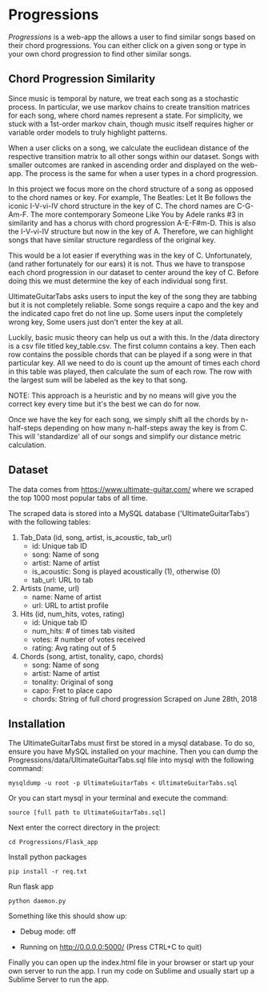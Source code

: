 # Progressions
<i>Progressions</i> is a web-app the allows a user to find similar songs based on their chord progressions. You can either click on a given song or type in your own chord progression to find other similar songs. 

## Chord Progression Similarity
Since music is temporal by nature, we treat each song as a stochastic process. In particular, we use markov chains to create transition matrices for each song, where chord names represent a state. For simplicity, we stuck with a 1st-order markov chain, though music itself requires higher or variable order models to truly highlight patterns. 

When a user clicks on a song, we calculate the euclidean distance of the respective transition matrix to all other songs within our dataset. Songs with smaller outcomes are ranked in ascending order and displayed on the web-app. The process is the same for when a user types in a chord progression.

In this project we focus more on the chord structure of a song as opposed to the chord names or key. For example, The Beatles: Let It Be follows the iconic I-V-vi-IV chord structure in the key of C. The chord names are C-G-Am-F. The more contemporary Someone Like You by Adele ranks #3 in similarity and has a chorus with chord progression A-E-F#m-D. This is also the I-V-vi-IV structure but now in the key of A. Therefore, we can highlight songs that have similar structure regardless of the original key. 

This would be a lot easier if everything was in the key of C. Unfortunately, (and rather fortunately for our ears) it is not. Thus we have to transpose each chord progression in our dataset to center around the key of C. Before doing this we must determine the key of each individual song first. 

UltimateGuitarTabs asks users to input the key of the song they are tabbing but it is not completely reliable. Some songs require a capo and the key and the indicated capo fret do not line up. Some users input the completely wrong key, Some users just don't enter the key at all. 

Luckily, basic music theory can help us out a with this. In the /data directory is a csv file titled key_table.csv. The first column contains a key. Then each row contains the possible chords that can be played if a song were in that particular key. All we need to do is count up the amount of times each chord in this table was played, then calculate the sum of each row. The row with the largest sum will be labeled as the key to that song. 

NOTE: This approach is a heuristic and by no means will give you the correct key every time but it's the best we can do for now.

Once we have the key for each song, we simply shift all the chords by n-half-steps depending on how many n-half-steps away the key is from C. This will 'standardize' all of our songs and simplify our distance metric calculation.


## Dataset
The data comes from https://www.ultimate-guitar.com/ where we scraped the top 1000 most popular tabs of all time. 

The scraped data is stored into a MySQL database ('UltimateGuitarTabs') with the following tables:
1. Tab_Data (id, song, artist, is_acoustic, tab_url)
    - id: Unique tab ID 
    - song: Name of song
    - artist: Name of artist
    - is_acoustic: Song is played acoustically (1), otherwise (0)
    - tab_url: URL to tab
2. Artists (name, url)
    - name: Name of artist
    - url: URL to artist profile
3. Hits (id, num_hits, votes, rating)
    - id: Unique tab ID
    - num_hits: # of times tab visited
    - votes: # number of votes received
    - rating: Avg rating out of 5
4. Chords (song, artist, tonality, capo, chords)
    - song: Name of song
    - artist: Name of artist
    - tonality: Original of song
    - capo: Fret to place capo
    - chords: String of full chord progression
Scraped on June 28th, 2018


## Installation 
The UltimateGuitarTabs must first be stored in a mysql database. To do so, ensure you have MySQL installed on your machine. Then you can dump the Progressions/data/UltimateGuitarTabs.sql file into mysql with the following command:
```
mysqldump -u root -p UltimateGuitarTabs < UltimateGuitarTabs.sql
```

Or you can start mysql in your terminal and execute the command:
```
source [full path to UltimateGuitarTabs.sql]
```

Next enter the correct directory in the project:
```
cd Progressions/Flask_app
```

Install python packages
```
pip install -r req.txt
```

Run flask app
```
python daemon.py
```

Something like this should show up:

* Debug mode: off

* Running on http://0.0.0.0:5000/ (Press CTRL+C to quit)

Finally you can open up the index.html file in your browser or start up your own server to run the app. I run my code on Sublime and usually start up a Sublime Server to run the app.


